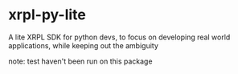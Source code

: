 # xrpl-py-lite
A lite XRPL SDK for python devs, to focus on developing real world applications, while keeping out the ambiguity

note: test haven't been run on this package
